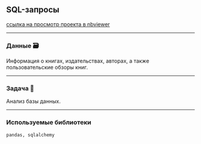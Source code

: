 ## SQL-запросы

[ссылка на просмотр проекта в nbviewer](https://nbviewer.jupyter.org/github/NESDS/praktikum_yandex_projects/blob/main/2021_06_06_SQL/2021_06_06_SQL.ipynb)

---
### Данные 🗃
 Информация о книгах, издательствах, авторах, а также пользовательские обзоры книг.

---
### Задача 📃
Анализ базы данных.

---
### Используемые библиотеки
``` pandas, sqlalchemy ```
